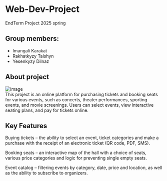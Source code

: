 # Web-Dev-Project
EndTerm Project 2025 spring
## Group members:
- Imangali Karakat
- Rakhatkyzy Talshyn
- Yesenkyzy Dilnaz
## About project

![image](https://github.com/user-attachments/assets/2f81f51a-5956-4059-895e-31ec9f828266)
<br>
This project is an online platform for purchasing tickets and booking seats for various events, such as concerts, theater performances, sporting events, and movie screenings. Users can select events, view interactive seating plans, and pay for tickets online.

## Key Features

Buying tickets – the ability to select an event, ticket categories and make a purchase with the receipt of an electronic ticket (QR code, PDF, SMS).

Booking seats – an interactive map of the hall with a choice of seats, various price categories and logic for preventing single empty seats.

Event catalog – filtering events by category, date, price and location, as well as the ability to subscribe to organizers.
